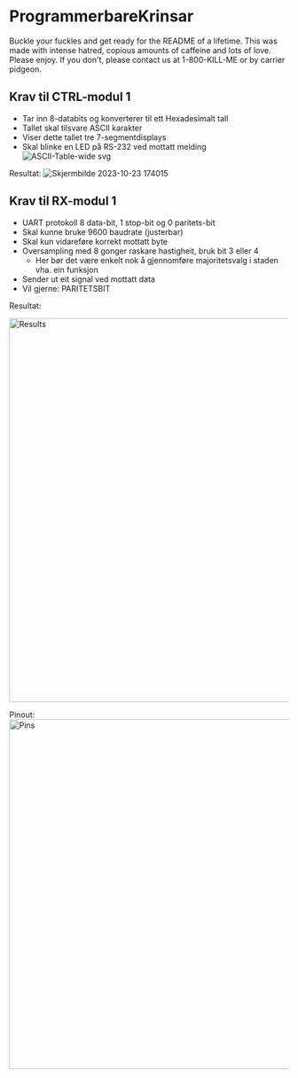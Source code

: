 # ProgrammerbareKrinsar

Buckle your fuckles and get ready for the README of a lifetime. This was made with intense hatred, copious amounts of caffeine and lots of love. Please enjoy. If you don't, please contact us at 1-800-KILL-ME or by carrier pidgeon.

## Krav til CTRL-modul 1
- Tar inn 8-databits og konverterer til ett Hexadesimalt tall
- Tallet skal tilsvare ASCII karakter
- Viser dette tallet tre 7-segmentdisplays
- Skal blinke en LED på RS-232 ved mottatt melding
![ASCII-Table-wide svg](https://github.com/Jawny-E/ProgrammerbareKrinsar/assets/94108006/f68f5f9c-886a-44af-b687-88f2303978a9)

Resultat: 
![Skjermbilde 2023-10-23 174015](https://github.com/Jawny-E/ProgrammerbareKrinsar/assets/94108006/71760a93-11c5-45e7-8342-b9c92ca81c6e)

## Krav til RX-modul 1
- UART protokoll 8 data-bit, 1 stop-bit og 0 paritets-bit
- Skal kunne bruke 9600 baudrate (justerbar)
- Skal kun vidareføre korrekt mottatt byte
- Oversampling med 8 gonger raskare hastigheit, bruk bit 3 eller 4
  - Her bør det være enkelt nok å gjennomføre majoritetsvalg i staden vha. ein funksjon
- Sender ut eit signal ved mottatt data
- Vil gjerne: PARITETSBIT
 
Resultat:

<img width="693" alt="Results" src="https://github.com/Jawny-E/ProgrammerbareKrinsar/assets/94108006/0ffd3171-0160-40c2-b6b4-ec48f064d0b5">

Pinout:
<img width="631" alt="Pins" src="https://github.com/Jawny-E/ProgrammerbareKrinsar/assets/94108006/9ddb34d5-ad3c-42e1-a3a9-48a55c5920f0">
